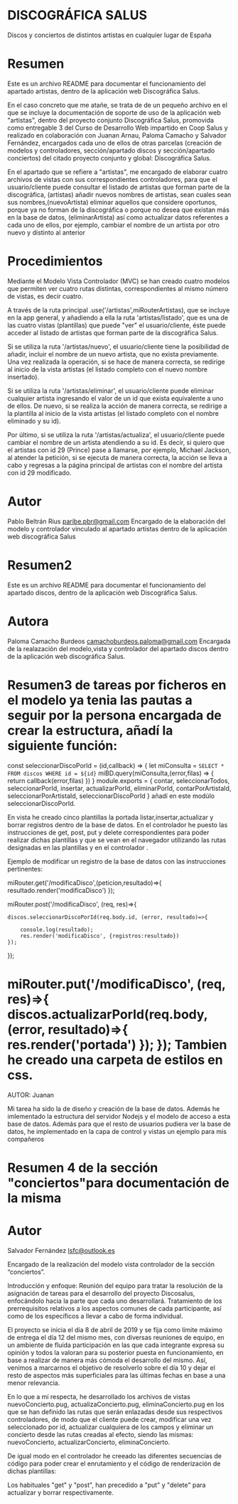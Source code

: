 # DISCOGRÁFICA SALUS
Discos y conciertos de distintos artistas en cualquier lugar de España

# Resumen
Este es un archivo README para documentar el funcionamiento del apartado artistas, dentro de la aplicación web Discográfica Salus.

En el caso concreto que me atañe, se trata de de un pequeño archivo en el que se incluye la documentación de soporte de uso 
de la aplicación web "artistas", dentro del proyecto conjunto Discográfica Salus,
promovida como entregable 3 del Curso de Desarrollo Web impartido en Coop Salus 
y realizado en colaboración con Juanan Arnau, Paloma Camacho y Salvador Fernández,
encargados cada uno de ellos de otras parcelas (creación de modelos y controladores, sección/apartado discos y sección/apartado conciertos) 
del citado proyecto conjunto y global: Discográfica Salus.

En el apartado que se refiere a "artistas", me encargado de elaborar cuatro archivos de vistas con sus correspondientes controladores, 
para que el usuario/cliente puede consultar el listado de artistas que forman parte de la discográfica, (artistas)
añadir nuevos nombres de artistas, sean cuales sean sus nombres,(nuevoArtista)
eliminar aquellos que considere oportunos, porque ya no forman de la discográfica o porque no desea que existan más en la base de datos, (eliminarArtista)
así como actualizar datos referentes a cada uno de ellos, por ejemplo, 
cambiar el nombre de un artista por otro nuevo y distinto al anterior

# Procedimientos

Mediante el Modelo Vista Controlador (MVC) se han creado cuatro modelos que permiten ver cuatro rutas distintas,
correspondientes al mismo número de vistas, es decir cuatro.

A través de la ruta principal .use('/artistas',miRouterArtistas), que se incluye en la app general, 
y añadiendo a ella la ruta 'artistas/listado', que es una de las cuatro vistas (plantillas) que puede "ver"
el usuario/cliente, éste puede acceder al listado de artistas que forman parte de la discográfica Salus.

Si se utiliza la ruta '/artistas/nuevo', el usuario/cliente tiene la posibilidad de añadir, incluir
el nombre de un nuevo artista, que no exista previamente. Una vez realizada la operación, si se hace de manera correcta, 
se redirige al inicio de la vista artistas (el listado completo con el nuevo nombre insertado).

Si se utiliza la ruta '/artistas/eliminar', el usuario/cliente puede eliminar cualquier artista 
ingresando el valor de un id que exista equivalente a uno de ellos. De nuevo, si se realiza la acción de manera correcta, 
se redirige a la plantilla al inicio de la vista artistas (el listado completo con el nombre eliminado y su id).

Por último, si se utiliza la ruta '/artistas/actualiza', el usuario/cliente puede cambiar el nombre de un artista atendiendo a su id. 
Es decir, si quiero que el artistas con id 29 (Prince) pase a llamarse, por ejemplo, Michael Jackson, al atender la petición, 
si se ejecuta de manera correcta, la acción se lleva a cabo y regresas a la página principal de artistas 
con el nombre del artista con id 29 modificado.



# Autor
Pablo Beltrán Rius       paribe.pbr@gmail.com
Encargado de la elaboración del modelo y controlador vinculado al apartado artistas dentro de la aplicación web discográfica Salus

# Resumen2
Este es un archivo README para documentar el funcionamiento del apartado discos, dentro de la aplicación web Discográfica Salus.

# Autora
Paloma Camacho Burdeos camachoburdeos.paloma@gmail.com
Encargada de la realazación del modelo,vista y controlador del apartado discos dentro de la aplicación web discográfica Salus.

# Resumen3 de tareas por ficheros en el modelo ya tenia las pautas a seguir por la persona encargada de crear la estructura, añadí la siguiente función:

const seleccionarDiscoPorId = (id,callback) => {
        let miConsulta = `SELECT *
                          FROM discos
                          WHERE id = ${id}`
	miBD.query(miConsulta,(error,filas) => {
		return callback(error,filas)
	})
}
module.exports = {
	contar,
	seleccionarTodos,
	seleccionarPorId,
	insertar,
	actualizarPorId,
	eliminarPorId,
	contarPorArtistaId,
	seleccionarPorArtistaId,
	seleccionarDiscoPorId
}
añadí en este modúlo seleccionarDiscoPorId.

En  vista he creado  cinco plantillas la portada listar,insertar,actualizar y borrar registros dentro de la base de datos.
En el controlador he puesto las instrucciones de get, post, put y delete correspondientes para poder realizar dichas plantillas y que se vean en el navegador utilizando las rutas designadas en las plantillas y en el controlador .

Ejemplo de modificar un registro de la base de datos con las instrucciones pertinentes: 


miRouter.get('/modificaDisco',(peticion,resultado)=>{
	resultado.render('modificaDisco')
});


miRouter.post('/modificaDisco', (req, res)=>{

	discos.seleccionarDiscoPorId(req.body.id, (error, resultado)=>{
		
		console.log(resultado);
		res.render('modificaDisco', {registros:resultado})
	});		
				
});


miRouter.put('/modificaDisco', (req, res)=>{
	discos.actualizarPorId(req.body, (error, resultado)=>{
		res.render('portada')
	});
});
Tambien he creado una carpeta de estilos en css.
=====================================================================================================================
AUTOR: Juanan

Mi tarea ha sido la de diseño y creación de la base de datos. Además he imlementado la estructura del servidor Nodejs y el modelo de acceso a esta base de datos.
Además para que el resto de usuarios pudiera ver la base de datos, he implementado en la capa de control y vistas un ejemplo para mis compañeros


# Resumen 4 de la sección "conciertos"para documentación de la misma 

# Autor
Salvador Fernández lsfc@outlook.es 

Encargado de la realización del modelo vista controlador de la sección “conciertos”.

Introducción y enfoque: 
Reunión del equipo para tratar la resolución de la asignación de tareas para el desarrollo del proyecto Discosalus, enfocándolo hacia la parte que cada uno desarrollará. Tratamiento de los prerrequisitos relativos a los aspectos comunes de cada participante, así como de los específicos a llevar a cabo de forma individual.

El proyecto se inicia el día 8 de abril de 2019 y se fija como límite máximo de entrega el día 12 del mismo mes, con diversas reuniones de equipo, en un ambiente de fluída participación en las que cada integrante expresa su opinión y todos la valoran para su posterior puesta en funcionamiento,  en base a realizar de manera más cómoda el desarrollo del mismo. Así, venimos a marcarnos el objetivo de resolverlo sobre el día 10 y dejar el resto de aspectos más superficiales para las últimas fechas en base a una menor relevancia.


En lo que a mí respecta, he desarrollado los archivos de vistas nuevoConcierto.pug, actualizaConcierto.pug, eliminaConcierto.pug en los que se han definido las rutas que serán enlazadas desde sus respectivos controladores, de modo que el cliente puede crear, modificar una vez seleccionado por id, actualizar cualquiera de los campos y eliminar un concierto desde las rutas creadas al efecto, siendo las mismas: nuevoConcierto, actualizarConcierto, eliminaConcierto.

De igual modo en el controlador he creeado las diferentes secuencias de código para poder crear el enrutamiento y el código de renderización de dichas plantillas:

Los habituales "get" y "post", han precedido a "put" y "delete" para actualizar y borrar respectivamente.
